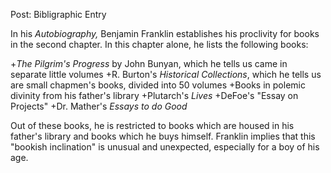 Post: Bibligraphic Entry 

In his *Autobiography,* Benjamin Franklin establishes his proclivity for books in the second chapter. In this chapter alone, he lists 
the following books: 

+*The Pilgrim's Progress* by John Bunyan, which he tells us came in separate little volumes
+R. Burton's *Historical Collections*, which he tells us are small chapmen's books, divided into 50 volumes
+Books in polemic divinity from his father's library 
+Plutarch's *Lives*
+DeFoe's "Essay on Projects"
+Dr. Mather's *Essays to do Good*

Out of these books, he is restricted to books which are housed in his father's library and books which he buys himself. 
Franklin implies that this "bookish inclination" is unusual and unexpected, especially for a boy of his age. 
